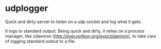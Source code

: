 udplogger
=========

Quick and dirty server to listen on a udp socket and log what it gets.

It logs to standard output.  Being quick and dirty, it relies on a
process manager, like zdaemon (http://pypi.python.org/pypi/zdaemon),
to take care of logging standard outout to a file.
